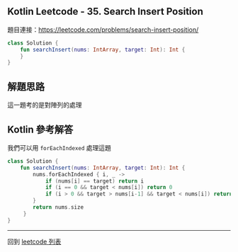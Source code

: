 ## Kotlin Leetcode - 35. Search Insert Position

題目連接：<https://leetcode.com/problems/search-insert-position/>

```kotlin
class Solution {
    fun searchInsert(nums: IntArray, target: Int): Int {
    }
}
```

## 解題思路

這一題考的是對陣列的處理

## Kotlin 參考解答

我們可以用 `forEachIndexed` 處理這題

```kotlin
class Solution {  
    fun searchInsert(nums: IntArray, target: Int): Int {
        nums.forEachIndexed { i, _ ->  
            if (nums[i] == target) return i  
            if (i == 0 && target < nums[i]) return 0  
            if (i > 0 && target > nums[i-1] && target < nums[i]) return i  
        }  
        return nums.size  
     }  
}
```

------

回到 [leetcode 列表](index.md)
